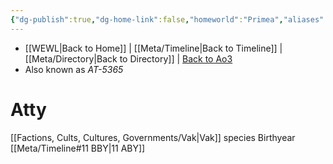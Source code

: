 ```yaml
---
{"dg-publish":true,"dg-home-link":false,"homeworld":"Primea","aliases":["AT-5365"],"tags":["character","stormtrooper","resistance","forcesensitive","unfinished"],"permalink":"/characters/atty/","dgHomeLink":false,"dgPassFrontmatter":true}
---
```


- [[WEWL\|Back to Home]] | [[Meta/Timeline\|Back to Timeline]] | [[Meta/Directory\|Back to Directory]] | [Back to Ao3](https://archiveofourown.org/works/19334440/chapters/45992584)
- Also known as *AT-5365*

# Atty

[[Factions, Cults, Cultures, Governments/Vak\|Vak]] species
Birthyear [[Meta/Timeline#11 BBY\|11 ABY]]